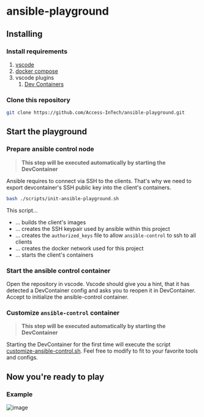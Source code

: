 # ansible-playground

## Installing

### Install requirements

1. [vscode](https://code.visualstudio.com/Download)
1. [docker compose](https://docs.docker.com/compose/install/)
1. vscode plugins
    1. [Dev Containers](https://marketplace.visualstudio.com/items?itemName=ms-vscode-remote.remote-containers)

### Clone this repository

```sh
git clone https://github.com/Access-InTech/ansible-playground.git
```

## Start the playground

### Prepare ansible control node

> **This step will be executed automatically by starting the DevContainer**

Ansible requires to connect via SSH to the clients. That's why we need to export devcontainer's SSH public key into the client's containers.

```sh
bash ./scripts/init-ansible-playground.sh
```

This script...
- ... builds the client's images
- ... creates the SSH keypair used by ansible within this project
- ... creates the `authorized_keys` file to allow `ansible-control` to ssh to all clients
- ... creates the docker network used for this project
- ... starts the client's containers

### Start the ansible control container

Open the repository in vscode. Vscode should give you a hint, that it has detected a DevContainer config and asks you to reopen it in DevContainer. Accept to initialize the ansible-control container.

### Customize `ansible-control` container

> **This step will be executed automatically by starting the DevContainer**

Starting the DevContainer for the first time will execute the script [customize-ansible-control.sh](./scripts/customize-ansible-control.sh). Feel free to modify to fit to your favorite tools and configs.

## Now you're ready to play

### Example

![image](https://user-images.githubusercontent.com/39803750/214030375-86c6b518-a169-443d-9b91-8543a71da9df.png)

